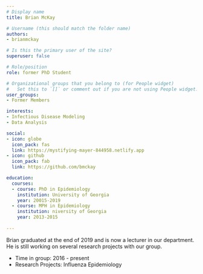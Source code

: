 ```yaml
---
# Display name
title: Brian McKay

# Username (this should match the folder name)
authors:
- brianmckay

# Is this the primary user of the site?
superuser: false

# Role/position
role: former PhD Student

# Organizational groups that you belong to (for People widget)
#   Set this to `[]` or comment out if you are not using People widget.
user_groups:
- Former Members

interests:
- Infectious Disease Modeling
- Data Analysis

social:
- icon: globe
  icon_pack: fas
  link: https://mystifying-mayer-844958.netlify.app
- icon: github
  icon_pack: fab
  link: https://github.com/bmckay

education:
  courses:
  - course: PhD in Epidemiology
    institution: University of Georgia
    year: 20015-2019
  - course: MPH in Epidemiology
    institution: niversity of Georgia
    year: 2013-2015
 
---
```


Brian graduated at the end of 2019 and is now a lecturer in our department. He is still working on several research projects with our group.

* Time in group: 2016 - present
* Research Projects: Influenza Epidemiology

